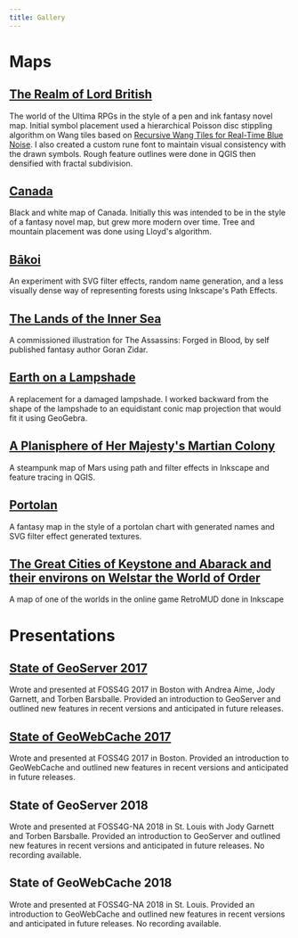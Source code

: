 ```yaml
---
title: Gallery
---
```

# Maps


## [The Realm of Lord British](maps/britannia.png)

The world of the Ultima RPGs in the style of a pen and ink fantasy novel map.  Initial symbol placement used a hierarchical Poisson disc stippling algorithm on Wang tiles based on [Recursive Wang Tiles for Real-Time Blue Noise](http://johanneskopf.de/publications/blue_noise/).  I also created a custom rune font to maintain visual consistency with the drawn symbols.  Rough feature outlines were done in QGIS then densified with fractal subdivision.

## [Canada](maps/canada.png)

Black and white map of Canada.  Initially this was intended to be in the style of a fantasy novel map, but grew more modern over time.  Tree and mountain placement was done using Lloyd's algorithm.

## [Bākoi](maps/baakoi.jpeg)

An experiment with SVG filter effects, random name generation, and a less visually dense way of representing forests using Inkscape's Path Effects.

## [The Lands of the Inner Sea](maps/inner-sea.png)

A commissioned illustration for The Assassins: Forged in Blood, by self published fantasy author Goran Zidar.

## [Earth on a Lampshade](maps/lamp.png)

A replacement for a damaged lampshade.  I worked backward from the shape of the lampshade to an equidistant conic map projection that would fit it using GeoGebra.

## [A Planisphere of Her Majesty's Martian Colony](maps/mars.jpeg)
A steampunk map of Mars using path and filter effects in Inkscape and feature tracing in QGIS.

## [Portolan](maps/portolan.png)
A fantasy map in the style of a portolan chart with generated names and SVG filter effect generated textures.

## [The Great Cities of Keystone and Abarack and their environs on Welstar the World of Order](maps/welstar.jpeg)
A map of one of the worlds in the online game RetroMUD done in Inkscape


# Presentations

## [State of GeoServer 2017](https://vimeo.com/246194190)

Wrote and presented at FOSS4G 2017 in Boston with Andrea Aime, Jody Garnett, and Torben Barsballe.  Provided an introduction to GeoServer and outlined new features in recent versions and anticipated in future releases.

## [State of GeoWebCache 2017](https://vimeo.com/248594813)

Wrote and presented at FOSS4G 2017 in Boston.  Provided an introduction to GeoWebCache and outlined new features in recent versions and anticipated in future releases.

## State of GeoServer 2018

Wrote and presented at FOSS4G-NA 2018 in St. Louis with Jody Garnett and Torben Barsballe.  Provided an introduction to GeoServer and outlined new features in recent versions and anticipated in future releases.  No recording available.

## State of GeoWebCache 2018

Wrote and presented at FOSS4G-NA 2018 in St. Louis.  Provided an introduction to GeoWebCache and outlined new features in recent versions and anticipated in future releases.  No recording available.
